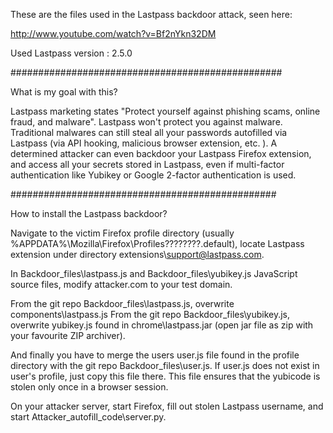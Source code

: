 These are the files used in the Lastpass backdoor attack, seen here:

http://www.youtube.com/watch?v=Bf2nYkn32DM

Used Lastpass version : 2.5.0 

#################################################

What is my goal with this?

Lastpass marketing states "Protect yourself against phishing scams, online fraud, and malware". Lastpass won't protect you against malware. Traditional malwares can still steal all your passwords autofilled via Lastpass (via API hooking, malicious browser extension, etc. ).
A determined attacker can even backdoor your Lastpass Firefox extension, and access all your secrets stored in Lastpass, even if multi-factor authentication like Yubikey or Google 2-factor authentication is used.

################################################

How to install the Lastpass backdoor?

Navigate to the victim Firefox profile directory (usually %APPDATA%\Mozilla\Firefox\Profiles\????????.default), locate Lastpass extension under directory extensions\support@lastpass.com. 

In Backdoor_files\lastpass.js and Backdoor_files\yubikey.js JavaScript source files, modify attacker.com to your test domain.

From the git repo Backdoor_files\lastpass.js, overwrite components\lastpass.js 
From the git repo Backdoor_files\yubikey.js, overwrite yubikey.js found in chrome\lastpass.jar (open jar file as zip with your favourite ZIP archiver).

And finally you have to merge the users user.js file found in the profile directory with the git repo Backdoor_files\user.js. If user.js does not exist in user's profile, just copy this file there. This file ensures that the yubicode is stolen only once in a browser session.

On your attacker server, start Firefox, fill out stolen Lastpass username, and start Attacker_autofill_code\server.py.
